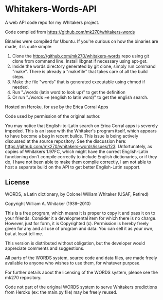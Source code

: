 # Whitakers-Words-API
A web API code repo for my Whitakers project.


Code compiled from https://github.com/mk270/whitakers-words


Binaries were compiled for Ubuntu. If you're curious on how the binaries are made, it is quite simple:
  1. Clone the https://github.com/mk270/whitakers-words repo using git clone from command line. Install libgnat if necessary using apt-get.
  2. Inside the words directory generated by git clone, simply run command "make". There is already a "makefile" that takes care of all the build steps.
  3. Make the file "words" that is generated executable using chmod if needed.
  4. Run "./words (latin word to look up)" to get the definition
  5. Or run "./words ~e (english to latin word)" to get the english search. 

Hosted on Heroku, for use by the Erica Corral Apps

Code used by permission of the original author.


You may notice that English-to-Latin search on Erica Corral apps is severely impeded. This is an issue with the Whitaker's program itself, which appears to have become a bug in recent builds. This issue is being actively discussed at the source repository. See the discussion here: https://github.com/mk270/whitakers-words/issues/123. Unfortunately, as copies of Whitakers 1.97FC, which might have the correct English-Latin functioning don't compile correctly to include English dictionaries, or if they do, I have not been able to make them complie correctly, I am not able to host a separate build on the API to get better English-Latin support.



## License
WORDS, a Latin dictionary, by Colonel William Whitaker (USAF, Retired)

Copyright William A. Whitaker (1936–2010)

This is a free program, which means it is proper to copy it and pass it on to your friends. Consider it a developmental item for which there is no charge. However, just for form, it is Copyrighted (c). Permission is hereby freely given for any and all use of program and data. You can sell it as your own, but at least tell me.

This version is distributed without obligation, but the developer would appreciate comments and suggestions.

All parts of the WORDS system, source code and data files, are made freely available to anyone who wishes to use them, for whatever purpose. 

For further details about the licensing of the WORDS system, please see the mk270 repository.

Code not part of the original WORDS system to serve Whitakers predictions from Heroku (ex: the main.py file) may be freely reused.
